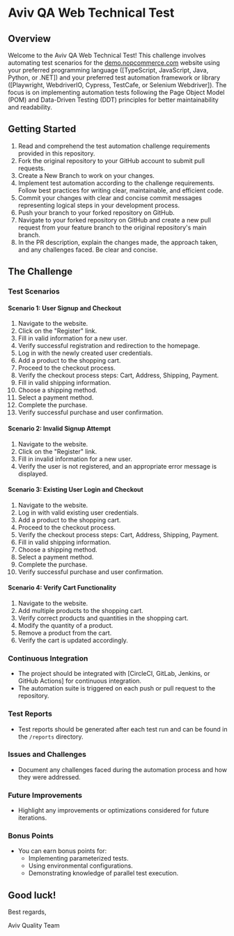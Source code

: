 # Aviv QA Web Technical Test

## Overview

Welcome to the Aviv QA Web Technical Test! This challenge involves automating test scenarios for the [demo.nopcommerce.com](https://demo.nopcommerce.com/) website using your preferred programming language ([TypeScript, JavaScript, Java, Python, or .NET]) and your preferred test automation framework or library ([Playwright, WebdriverIO, Cypress, TestCafe, or Selenium Webdriver]). The focus is on implementing automation tests following the Page Object Model (POM) and Data-Driven Testing (DDT) principles for better maintainability and readability.

## Getting Started

1. Read and comprehend the test automation challenge requirements provided in this repository.
2. Fork the original repository to your GitHub account to submit pull requests.
3. Create a New Branch to work on your changes.
4. Implement test automation according to the challenge requirements. Follow best practices for writing clear, maintainable, and efficient code.
5. Commit your changes with clear and concise commit messages representing logical steps in your development process.
6. Push your branch to your forked repository on GitHub.
7. Navigate to your forked repository on GitHub and create a new pull request from your feature branch to the original repository's main branch.
8. In the PR description, explain the changes made, the approach taken, and any challenges faced. Be clear and concise.

## The Challenge

### Test Scenarios

#### Scenario 1: User Signup and Checkout

1. Navigate to the website.
2. Click on the "Register" link.
3. Fill in valid information for a new user.
4. Verify successful registration and redirection to the homepage.
5. Log in with the newly created user credentials.
6. Add a product to the shopping cart.
7. Proceed to the checkout process.
8. Verify the checkout process steps: Cart, Address, Shipping, Payment.
9. Fill in valid shipping information.
10. Choose a shipping method.
11. Select a payment method.
12. Complete the purchase.
13. Verify successful purchase and user confirmation.

#### Scenario 2: Invalid Signup Attempt

1. Navigate to the website.
2. Click on the "Register" link.
3. Fill in invalid information for a new user.
4. Verify the user is not registered, and an appropriate error message is displayed.

#### Scenario 3: Existing User Login and Checkout

1. Navigate to the website.
2. Log in with valid existing user credentials.
3. Add a product to the shopping cart.
4. Proceed to the checkout process.
5. Verify the checkout process steps: Cart, Address, Shipping, Payment.
6. Fill in valid shipping information.
7. Choose a shipping method.
8. Select a payment method.
9. Complete the purchase.
10. Verify successful purchase and user confirmation.

#### Scenario 4: Verify Cart Functionality

1. Navigate to the website.
2. Add multiple products to the shopping cart.
3. Verify correct products and quantities in the shopping cart.
4. Modify the quantity of a product.
5. Remove a product from the cart.
6. Verify the cart is updated accordingly.

### Continuous Integration

- The project should be integrated with [CircleCI, GitLab, Jenkins, or GitHub Actions] for continuous integration.
- The automation suite is triggered on each push or pull request to the repository.

### Test Reports

- Test reports should be generated after each test run and can be found in the `/reports` directory.

### Issues and Challenges

- Document any challenges faced during the automation process and how they were addressed.

### Future Improvements

- Highlight any improvements or optimizations considered for future iterations.

### Bonus Points

- You can earn bonus points for:
  - Implementing parameterized tests.
  - Using environmental configurations.
  - Demonstrating knowledge of parallel test execution.

## Good luck!

Best regards, 

Aviv Quality Team